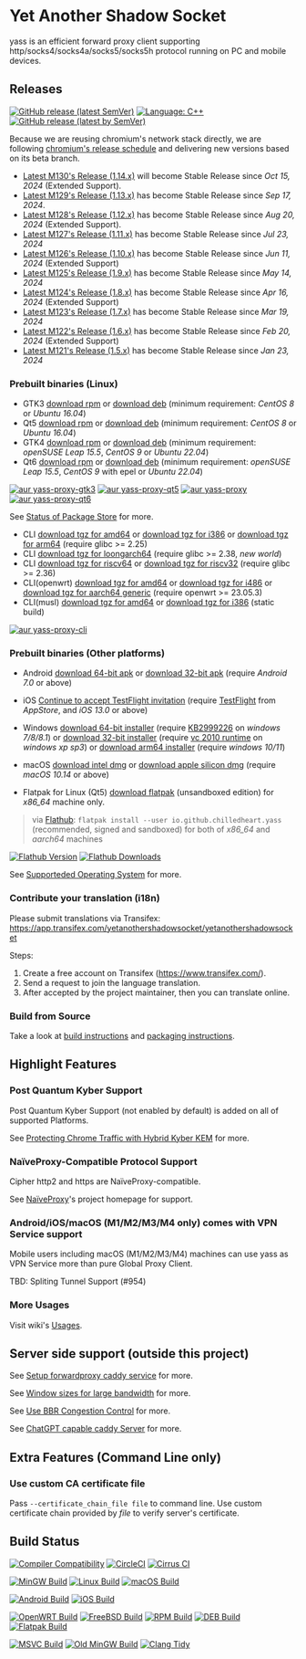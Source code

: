 # Yet Another Shadow Socket

yass is an efficient forward proxy client supporting http/socks4/socks4a/socks5/socks5h protocol running on PC and mobile devices.

## Releases

[![GitHub release (latest SemVer)](https://img.shields.io/github/v/release/Chilledheart/yass)](https://github.com/Chilledheart/yass/releases)
[![Language: C++](https://img.shields.io/github/languages/top/Chilledheart/yass.svg)](https://github.com/Chilledheart/yass/search?l=cpp)
[![GitHub release (latest by SemVer)](https://img.shields.io/github/downloads/Chilledheart/yass/latest/total)](https://github.com/Chilledheart/yass/releases/latest)

Because we are reusing chromium's network stack directly,
we are following [chromium's release schedule](https://chromiumdash.appspot.com/schedule) and delivering new versions based on its beta branch.

- [Latest M130's Release (1.14.x)](https://github.com/Chilledheart/yass/releases/tag/1.14.0) will become Stable Release since _Oct 15, 2024_ (Extended Support).
- [Latest M129's Release (1.13.x)](https://github.com/Chilledheart/yass/releases/tag/1.13.2) has become Stable Release since _Sep 17, 2024_.
- [Latest M128's Release (1.12.x)](https://github.com/Chilledheart/yass/releases/tag/1.12.5) has become Stable Release since _Aug 20, 2024_ (Extended Support).
- [Latest M127's Release (1.11.x)](https://github.com/Chilledheart/yass/releases/tag/1.11.5) has become Stable Release since _Jul 23, 2024_
- [Latest M126's Release (1.10.x)](https://github.com/Chilledheart/yass/releases/tag/1.10.7) has become Stable Release since _Jun 11, 2024_ (Extended Support)
- [Latest M125's Release (1.9.x)](https://github.com/Chilledheart/yass/releases/tag/1.9.7) has become Stable Release since _May 14, 2024_
- [Latest M124's Release (1.8.x)](https://github.com/Chilledheart/yass/releases/tag/1.8.7) has become Stable Release since _Apr 16, 2024_ (Extended Support)
- [Latest M123's Release (1.7.x)](https://github.com/Chilledheart/yass/releases/tag/1.7.7) has become Stable Release since _Mar 19, 2024_
- [Latest M122's Release (1.6.x)](https://github.com/Chilledheart/yass/releases/tag/1.6.5) has become Stable Release since _Feb 20, 2024_ (Extended Support)
- [Latest M121's Release (1.5.x)](https://github.com/Chilledheart/yass/releases/tag/1.5.24) has become Stable Release since _Jan 23, 2024_

### Prebuilt binaries (Linux)
- GTK3 [download rpm][gtk3_rpm_url] or [download deb][gtk3_deb_url] (minimum requirement: _CentOS 8_ or _Ubuntu 16.04_)
- Qt5 [download rpm][qt5_rpm_url] or [download deb][qt5_deb_url] (minimum requirement: _CentOS 8_ or _Ubuntu 16.04_)
- GTK4 [download rpm][gtk4_rpm_url] or [download deb][gtk4_deb_url] (minimum requirement: _openSUSE Leap 15.5_, _CentOS 9_ or _Ubuntu 22.04_)
- Qt6 [download rpm][qt6_rpm_url] or [download deb][qt6_deb_url] (minimum requirement: _openSUSE Leap 15.5_, _CentOS 9_ with epel or _Ubuntu 22.04_)

[![aur yass-proxy-gtk3](https://img.shields.io/aur/version/yass-proxy-gtk3)](https://aur.archlinux.org/packages/yass-proxy-gtk3)
[![aur yass-proxy-qt5](https://img.shields.io/aur/version/yass-proxy-qt5)](https://aur.archlinux.org/packages/yass-proxy-qt5)
[![aur yass-proxy](https://img.shields.io/aur/version/yass-proxy)](https://aur.archlinux.org/packages/yass-proxy)
[![aur yass-proxy-qt6](https://img.shields.io/aur/version/yass-proxy-qt6)](https://aur.archlinux.org/packages/yass-proxy-qt6)

See [Status of Package Store](https://github.com/Chilledheart/yass/wiki/Status-of-Package-Store) for more.

- CLI [download tgz for amd64][cli_tgz_amd64_url] or [download tgz for i386][cli_tgz_i386_url] or [download tgz for arm64][cli_tgz_arm64_url] (require glibc >= 2.25)
- CLI [download tgz for loongarch64][cli_tgz_loongarch64_url] (require glibc >= 2.38, _new world_)
- CLI [download tgz for riscv64][cli_tgz_riscv64_url] or [download tgz for riscv32][cli_tgz_riscv32_url] (require glibc >= 2.36)
- CLI(openwrt) [download tgz for amd64][cli_openwrt_amd64_url] or [download tgz for i486][cli_openwrt_i486_url] or [download tgz for aarch64 generic][cli_openwrt_aarch64_url] (require openwrt >= 23.05.3)
- CLI(musl) [download tgz for amd64][cli_musl_amd64_url] or [download tgz for i386][cli_musl_i386_url] (static build)

[![aur yass-proxy-cli](https://img.shields.io/aur/version/yass-proxy-cli)](https://aur.archlinux.org/packages/yass-proxy-cli)

### Prebuilt binaries (Other platforms)
- Android [download 64-bit apk][android_64_apk_url] or [download 32-bit apk][android_32_apk_url] (require _Android 7.0_ or above)
- iOS [Continue to accept TestFlight invitation][ios_testflight_invitation] (require [TestFlight][ios_testflight_appstore_url] from _AppStore_, and _iOS 13.0_ or above)
- Windows [download 64-bit installer][windows_64_installer_url] (require [KB2999226] on _windows 7/8/8.1_) or [download 32-bit installer][windows_32_installer_url] (require [vc 2010 runtime][vs2010_x86] on _windows xp sp3_) or [download arm64 installer][windows_arm64_installer_url] (require _windows 10/11_)
- macOS [download intel dmg][macos_intel_dmg_url] or [download apple silicon dmg][macos_arm_dmg_url] (require _macOS 10.14_ or above)

- Flatpak for Linux (Qt5) [download flatpak][qt5_flatpak_x86_64_url] (unsandboxed edition) for _x86_64_ machine only.

> via [Flathub][flathub_url]: `flatpak install --user io.github.chilledheart.yass` (recommended, signed and sandboxed) for both of _x86_64_ and _aarch64_ machines

[![Flathub Version](https://img.shields.io/flathub/v/io.github.chilledheart.yass)][flathub_url]
[![Flathub Downloads](https://img.shields.io/flathub/downloads/io.github.chilledheart.yass)][flathub_url]

See [Supporteded Operating System](https://github.com/Chilledheart/yass/wiki/Supported-Operating-System) for more.

### Contribute your translation (i18n)

Please submit translations via Transifex: https://app.transifex.com/yetanothershadowsocket/yetanothershadowsocket

Steps:

1. Create a free account on Transifex (https://www.transifex.com/).
2. Send a request to join the language translation.
3. After accepted by the project maintainer, then you can translate online.

### Build from Source
Take a look at [build instructions](BUILDING.md) and [packaging instructions](PACKAGING.md).

## Highlight Features

### Post Quantum Kyber Support
Post Quantum Kyber Support (not enabled by default) is added on all of supported Platforms.

See [Protecting Chrome Traffic with Hybrid Kyber KEM](https://blog.chromium.org/2023/08/protecting-chrome-traffic-with-hybrid.html) for more.

### NaïveProxy-Compatible Protocol Support
Cipher http2 and https are NaïveProxy-compatible.

See [NaïveProxy](https://github.com/klzgrad/naiveproxy)'s project homepage for support.

### Android/iOS/macOS (M1/M2/M3/M4 only) comes with VPN Service support
Mobile users including macOS (M1/M2/M3/M4) machines can use yass as VPN Service more than pure Global Proxy Client.

TBD: Spliting Tunnel Support (#954)

### More Usages
Visit wiki's [Usages](https://github.com/Chilledheart/yass/wiki/Usage).

## Server side support (outside this project)

See [Setup forwardproxy caddy service](https://github.com/Chilledheart/yass/wiki/Usage:-server-setup#setup-forwardproxy-caddy-service) for more.

See [Window sizes for large bandwidth](https://github.com/Chilledheart/yass/wiki/Usage:-server-setup#window-sizes-for-large-bandwidth) for more.

See [Use BBR Congestion Control](https://github.com/Chilledheart/yass/wiki/Usage:-server-setup#use-bbr-congestion-control) for more.

See [ChatGPT capable caddy Server](https://github.com/Chilledheart/yass/wiki/Usage:-server-setup#chatgpt-capable-caddy-server) for more.

## Extra Features (Command Line only)

### Use custom CA certificate file
Pass `--certificate_chain_file file` to command line.
Use custom certificate chain provided by _file_ to verify server's certificate.

## Build Status

[![Compiler Compatibility](https://github.com/Chilledheart/yass/actions/workflows/compiler.yml/badge.svg)](https://github.com/Chilledheart/yass/actions/workflows/compiler.yml)
[![CircleCI](https://img.shields.io/circleci/build/github/Chilledheart/yass/develop?logo=circleci&&label=Sanitizers%20and%20Ubuntu%20arm)](https://circleci.com/gh/Chilledheart/yass/?branch=develop)
[![Cirrus CI](https://img.shields.io/cirrus/github/Chilledheart/yass/develop?logo=cirrusci&&label=FreeBSD%20and%20macOS)](https://cirrus-ci.com/github/Chilledheart/yass/develop)

[![MinGW Build](https://github.com/Chilledheart/yass/actions/workflows/releases-mingw-new.yml/badge.svg)](https://github.com/Chilledheart/yass/actions/workflows/releases-mingw-new.yml)
[![Linux Build](https://github.com/Chilledheart/yass/actions/workflows/releases-linux-binary.yml/badge.svg)](https://github.com/Chilledheart/yass/actions/workflows/releases-linux-binary.yml)
[![macOS Build](https://github.com/Chilledheart/yass/actions/workflows/releases-macos.yml/badge.svg)](https://github.com/Chilledheart/yass/actions/workflows/releases-macos.yml)

[![Android Build](https://github.com/Chilledheart/yass/actions/workflows/releases-android-binary.yml/badge.svg)](https://github.com/Chilledheart/yass/actions/workflows/releases-android-binary.yml)
[![iOS Build](https://github.com/Chilledheart/yass/actions/workflows/releases-ios.yml/badge.svg)](https://github.com/Chilledheart/yass/actions/workflows/releases-ios.yml)

[![OpenWRT Build](https://github.com/Chilledheart/yass/actions/workflows/releases-openwrt-binary.yml/badge.svg)](https://github.com/Chilledheart/yass/actions/workflows/releases-openwrt-binary.yml)
[![FreeBSD Build](https://github.com/Chilledheart/yass/actions/workflows/releases-freebsd-binary.yml/badge.svg)](https://github.com/Chilledheart/yass/actions/workflows/releases-freebsd-binary.yml)
[![RPM Build](https://github.com/Chilledheart/yass/actions/workflows/releases-rpm.yml/badge.svg)](https://github.com/Chilledheart/yass/actions/workflows/releases-rpm.yml)
[![DEB Build](https://github.com/Chilledheart/yass/actions/workflows/releases-deb.yml/badge.svg)](https://github.com/Chilledheart/yass/actions/workflows/releases-deb.yml)
[![Flatpak Build](https://github.com/Chilledheart/yass/actions/workflows/releases-flatpak.yml/badge.svg)](https://github.com/Chilledheart/yass/actions/workflows/releases-flatpak.yml)

[![MSVC Build](https://github.com/Chilledheart/yass/actions/workflows/releases-windows.yml/badge.svg)](https://github.com/Chilledheart/yass/actions/workflows/releases-windows.yml)
[![Old MinGW Build](https://github.com/Chilledheart/yass/actions/workflows/releases-mingw.yml/badge.svg)](https://github.com/Chilledheart/yass/actions/workflows/releases-mingw.yml)
[![Clang Tidy](https://github.com/Chilledheart/yass/actions/workflows/clang-tidy.yml/badge.svg)](https://github.com/Chilledheart/yass/actions/workflows/clang-tidy.yml)

[flathub_url]: https://flathub.org/apps/io.github.chilledheart.yass
[ios_testflight_invitation]: https://testflight.apple.com/join/6AkiEq09
[ios_testflight_appstore_url]: https://apps.apple.com/us/app/testflight/id899247664
[KB2999226]: https://support.microsoft.com/en-us/topic/update-for-universal-c-runtime-in-windows-c0514201-7fe6-95a3-b0a5-287930f3560c
[vs2010_x86]: https://download.microsoft.com/download/1/6/5/165255E7-1014-4D0A-B094-B6A430A6BFFC/vcredist_x86.exe

[gtk3_rpm_url]: https://github.com/Chilledheart/yass/releases/download/1.14.0/yass-gtk3.el8.x86_64.1.14.0.rpm
[gtk3_deb_url]: https://github.com/Chilledheart/yass/releases/download/1.14.0/yass-gtk3-ubuntu-16.04-xenial_amd64.1.14.0.deb
[qt5_rpm_url]: https://github.com/Chilledheart/yass/releases/download/1.14.0/yass-qt5.el8.x86_64.1.14.0.rpm
[qt5_deb_url]: https://github.com/Chilledheart/yass/releases/download/1.14.0/yass-qt5-ubuntu-16.04-xenial_amd64.1.14.0.deb
[gtk4_rpm_url]: https://github.com/Chilledheart/yass/releases/download/1.14.0/yass-gtk4.lp155.x86_64.1.14.0.rpm
[gtk4_deb_url]: https://github.com/Chilledheart/yass/releases/download/1.14.0/yass-gtk4-ubuntu-22.04-jammy_amd64.1.14.0.deb
[qt6_rpm_url]: https://github.com/Chilledheart/yass/releases/download/1.14.0/yass-qt6.lp155.x86_64.1.14.0.rpm
[qt6_deb_url]: https://github.com/Chilledheart/yass/releases/download/1.14.0/yass-qt6-ubuntu-22.04-jammy_amd64.1.14.0.deb

[qt5_flatpak_x86_64_url]: https://github.com/Chilledheart/yass/releases/download/1.14.0/yass-x86_64-1.14.0.flatpak

[cli_tgz_amd64_url]: https://github.com/Chilledheart/yass/releases/download/1.14.0/yass_cli-linux-release-amd64-1.14.0.tgz
[cli_tgz_i386_url]: https://github.com/Chilledheart/yass/releases/download/1.14.0/yass_cli-linux-release-amd64-1.14.0.tgz
[cli_tgz_arm64_url]: https://github.com/Chilledheart/yass/releases/download/1.14.0/yass_cli-linux-release-arm64-1.14.0.tgz
[cli_tgz_loongarch64_url]: https://github.com/Chilledheart/yass/releases/download/1.14.0/yass_cli-linux-release-loongarch64-1.14.0.tgz
[cli_tgz_riscv64_url]: https://github.com/Chilledheart/yass/releases/download/1.14.0/yass_cli-linux-release-riscv64-1.14.0.tgz
[cli_tgz_riscv32_url]: https://github.com/Chilledheart/yass/releases/download/1.14.0/yass_cli-linux-release-riscv32-1.14.0.tgz

[cli_openwrt_amd64_url]: https://github.com/Chilledheart/yass/releases/download/1.14.0/yass_cli-linux-openwrt-release-x86_64-1.14.0.tgz
[cli_openwrt_i486_url]: https://github.com/Chilledheart/yass/releases/download/1.14.0/yass_cli-linux-openwrt-release-i486-1.14.0.tgz
[cli_openwrt_aarch64_url]: https://github.com/Chilledheart/yass/releases/download/1.14.0/yass_cli-linux-openwrt-release-aarch64-1.14.0.tgz

[cli_musl_amd64_url]: https://github.com/Chilledheart/yass/releases/download/1.14.0/yass_cli-linux-musl-release-amd64-1.14.0.tgz
[cli_musl_i386_url]: https://github.com/Chilledheart/yass/releases/download/1.14.0/yass_cli-linux-musl-release-i386-1.14.0.tgz

[android_64_apk_url]: https://github.com/Chilledheart/yass/releases/download/1.14.0/yass-android-release-arm64-1.14.0.apk
[android_32_apk_url]: https://github.com/Chilledheart/yass/releases/download/1.14.0/yass-android-release-arm-1.14.0.apk

[windows_64_installer_url]: https://github.com/Chilledheart/yass/releases/download/1.14.0/yass-mingw-win7-release-x86_64-1.14.0-system-installer.exe
[windows_32_installer_url]: https://github.com/Chilledheart/yass/releases/download/1.14.0/yass-mingw-winxp-release-i686-1.14.0-system-installer.exe

[windows_arm64_installer_url]: https://github.com/Chilledheart/yass/releases/download/1.14.0/yass-mingw-release-aarch64-1.14.0-system-installer.exe
[macos_intel_dmg_url]: https://github.com/Chilledheart/yass/releases/download/1.14.0/yass-macos-release-x64-1.14.0.dmg
[macos_arm_dmg_url]: https://github.com/Chilledheart/yass/releases/download/1.14.0/yass-macos-release-arm64-1.14.0.dmg
